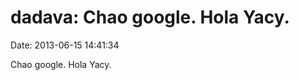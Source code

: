 dadava: Chao google. Hola Yacy.
===============================

Date: 2013-06-15 14:41:34

Chao google. Hola Yacy.
